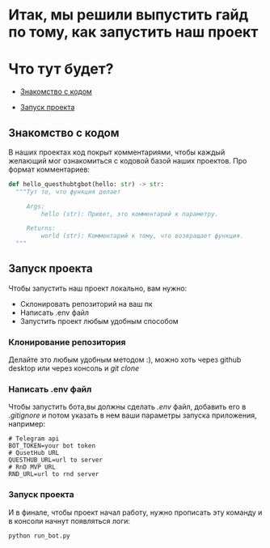 # Итак, мы решили выпустить гайд по тому, как запустить наш проект

# Что тут будет?

- [Знакомство с кодом](#знакомство-с-кодом)

- [Запуск проекта](#запуск-проекта)



## Знакомство с кодом
В наших проектах код покрыт комментариями, чтобы каждый желающий мог ознакомиться с кодовой базой наших проектов. Про формат комментариев: 
```python
def hello_questhubtgbot(hello: str) -> str:
  """Тут то, что функция делает

     Args:
         hello (str): Привет, это комментарий к параметру.

     Returns:
         world (str): Комментарий к тому, что возвращает функция.
  """
```

## Запуск проекта
Чтобы запустить наш проект локально, вам нужно:
- Склонировать репозиторий на ваш пк
- Написать .env файл
- Запустить проект любым удобным способом

### Клонирование репозитория
Делайте это любым удобным методом :), можно хоть через github desktop или через консоль и *git clone*

### Написать .env файл
Чтобы запустить бота,вы должны сделать *.env* файл, добавить его в *.gitignore* и потом указать в нем ваши параметры запуска приложения, например:
```shell
# Telegram api
BOT_TOKEN=your bot token 
# QusetHub URL
QUESTHUB_URL=url to server
# RnD MVP URL
RND_URL=url to rnd server
```

### Запуск проекта
И в финале, чтобы проект начал работу, нужно прописать эту команду и в консоли начнут появляться логи:
```shell 
python run_bot.py
```

